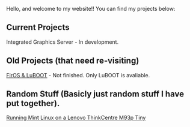 Hello, and welcome to my website!!
You can find my projects below:

## Current Projects
Integrated Graphics Server -  In development.

## Old Projects (that need re-visiting)
[FirOS & LuBOOT](pigeon-nation.github.io/firos) - Not finished. Only LuBOOT is avaliable.

## Random Stuff (Basicly just random stuff I have put together).
[Running Mint Linux on a Lenovo ThinkCentre M93p Tiny](pigeon-nation.github.io/lenovo_mint_tutorial)
